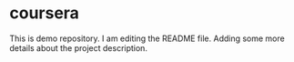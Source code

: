 # coursera
This is demo repository.
I am editing the README file. Adding some more details about the project description.
